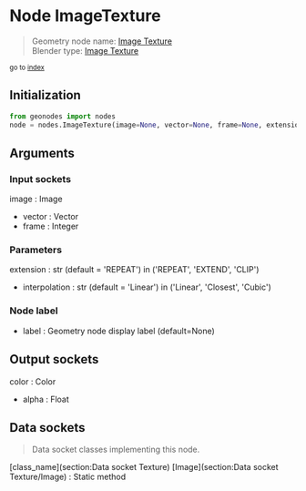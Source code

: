 
# Node ImageTexture

> Geometry node name: [Image Texture](https://docs.blender.org/manual/en/latest/modeling/geometry_nodes/material/image_texture.html)<br>
  Blender type: [Image Texture](https://docs.blender.org/api/current/bpy.types.GeometryNodeImageTexture.html)
  
<sub>go to [index](/docs/index.md)</sub>

## Initialization

```python
from geonodes import nodes
node = nodes.ImageTexture(image=None, vector=None, frame=None, extension='REPEAT', interpolation='Linear', label=None)
```



## Arguments


### Input sockets

image : Image
- vector : Vector
- frame : Integer

### Parameters

extension : str (default = 'REPEAT') in ('REPEAT', 'EXTEND', 'CLIP')
- interpolation : str (default = 'Linear') in ('Linear', 'Closest', 'Cubic')

### Node label

- label : Geometry node display label (default=None)

## Output sockets

color : Color
- alpha : Float

## Data sockets

> Data socket classes implementing this node.
  
[class_name](section:Data socket Texture) [Image](section:Data socket Texture/Image) : Static method


